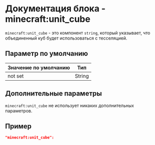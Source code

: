 # Документация блока - minecraft:unit_cube

`minecraft:unit_cube` - это компонент `string`, который указывает, что объединенный куб будет использоваться с тесселяцией.

## Параметр по умолчанию

| Значение по умолчанию | Тип    |
|-----------------------|--------|
| not set               | String |

## Дополнительные параметры

`minecraft:unit_cube` не использует никаких дополнительных параметров.

## Пример

``` json
"minecraft:unit_cube":
```
